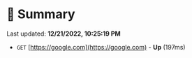 # 📖 Summary
Last updated: **12/21/2022, 10:25:19 PM**

- `GET` [https://google.com](https://google.com) - **Up** (197ms)
